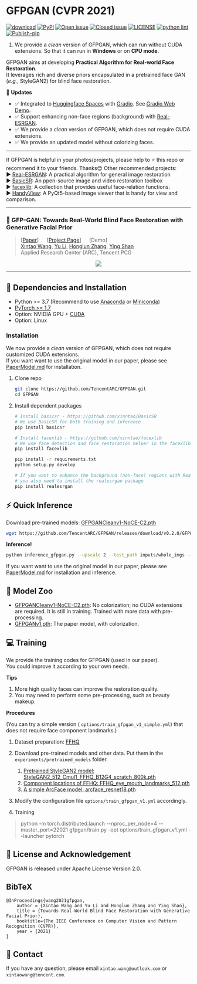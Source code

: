 # GFPGAN (CVPR 2021)

[![download](https://img.shields.io/github/downloads/TencentARC/GFPGAN/total.svg)](https://github.com/TencentARC/GFPGAN/releases)
[![PyPI](https://img.shields.io/pypi/v/gfpgan)](https://pypi.org/project/gfpgan/)
[![Open issue](https://img.shields.io/github/issues/TencentARC/GFPGAN)](https://github.com/TencentARC/GFPGAN/issues)
[![Closed issue](https://img.shields.io/github/issues-closed/TencentARC/GFPGAN)](https://github.com/TencentARC/GFPGAN/issues)
[![LICENSE](https://img.shields.io/badge/License-Apache%202.0-blue.svg)](https://github.com/TencentARC/GFPGAN/blob/master/LICENSE)
[![python lint](https://github.com/TencentARC/GFPGAN/actions/workflows/pylint.yml/badge.svg)](https://github.com/TencentARC/GFPGAN/blob/master/.github/workflows/pylint.yml)
[![Publish-pip](https://github.com/TencentARC/GFPGAN/actions/workflows/publish-pip.yml/badge.svg)](https://github.com/TencentARC/GFPGAN/blob/master/.github/workflows/publish-pip.yml)


1. We provide a *clean* version of GFPGAN, which can run without CUDA extensions. So that it can run in **Windows** or on **CPU mode**.

GFPGAN aims at developing **Practical Algorithm for Real-world Face Restoration**.<br>
It leverages rich and diverse priors encapsulated in a pretrained face GAN (*e.g.*, StyleGAN2) for blind face restoration.

:triangular_flag_on_post: **Updates**
- :white_check_mark: Integrated to [Huggingface Spaces](https://huggingface.co/spaces) with [Gradio](https://github.com/gradio-app/gradio). See [Gradio Web Demo](https://huggingface.co/spaces/akhaliq/GFPGAN).
- :white_check_mark: Support enhancing non-face regions (background) with [Real-ESRGAN](https://github.com/xinntao/Real-ESRGAN).
- :white_check_mark: We provide a *clean* version of GFPGAN, which does not require CUDA extensions.
- :white_check_mark: We provide an updated model without colorizing faces.

---

If GFPGAN is helpful in your photos/projects, please help to :star: this repo or recommend it to your friends. Thanks:blush:
Other recommended projects:<br>
:arrow_forward: [Real-ESRGAN](https://github.com/xinntao/Real-ESRGAN): A practical algorithm for general image restoration<br>
:arrow_forward: [BasicSR](https://github.com/xinntao/BasicSR): An ppen-source image and video restoration toolbox<br>
:arrow_forward: [facexlib](https://github.com/xinntao/facexlib): A collection that provides useful face-relation functions.<br>
:arrow_forward: [HandyView](https://github.com/xinntao/HandyView): A PyQt5-based image viewer that is handy for view and comparison. <br>

---

### :book: GFP-GAN: Towards Real-World Blind Face Restoration with Generative Facial Prior

> [[Paper](https://arxiv.org/abs/2101.04061)] &emsp; [[Project Page](https://xinntao.github.io/projects/gfpgan)] &emsp; [Demo] <br>
> [Xintao Wang](https://xinntao.github.io/), [Yu Li](https://yu-li.github.io/), [Honglun Zhang](https://scholar.google.com/citations?hl=en&user=KjQLROoAAAAJ), [Ying Shan](https://scholar.google.com/citations?user=4oXBp9UAAAAJ&hl=en) <br>
> Applied Research Center (ARC), Tencent PCG

<p align="center">
  <img src="https://xinntao.github.io/projects/GFPGAN_src/gfpgan_teaser.jpg">
</p>

---

## :wrench: Dependencies and Installation

- Python >= 3.7 (Recommend to use [Anaconda](https://www.anaconda.com/download/#linux) or [Miniconda](https://docs.conda.io/en/latest/miniconda.html))
- [PyTorch >= 1.7](https://pytorch.org/)
- Option: NVIDIA GPU + [CUDA](https://developer.nvidia.com/cuda-downloads)
- Option: Linux

### Installation

We now provide a *clean* version of GFPGAN, which does not require customized CUDA extensions. <br>
If you want want to use the original model in our paper, please see [PaperModel.md](PaperModel.md) for installation.

1. Clone repo

    ```bash
    git clone https://github.com/TencentARC/GFPGAN.git
    cd GFPGAN
    ```

1. Install dependent packages

    ```bash
    # Install basicsr - https://github.com/xinntao/BasicSR
    # We use BasicSR for both training and inference
    pip install basicsr

    # Install facexlib - https://github.com/xinntao/facexlib
    # We use face detection and face restoration helper in the facexlib package
    pip install facexlib

    pip install -r requirements.txt
    python setup.py develop

    # If you want to enhance the background (non-face) regions with Real-ESRGAN,
    # you also need to install the realesrgan package
    pip install realesrgan
    ```

## :zap: Quick Inference

Download pre-trained models: [GFPGANCleanv1-NoCE-C2.pth](https://github.com/TencentARC/GFPGAN/releases/download/v0.2.0/GFPGANCleanv1-NoCE-C2.pth)

```bash
wget https://github.com/TencentARC/GFPGAN/releases/download/v0.2.0/GFPGANCleanv1-NoCE-C2.pth -P experiments/pretrained_models
```

**Inference!**

```bash
python inference_gfpgan.py --upscale 2 --test_path inputs/whole_imgs --save_root results
```

If you want want to use the original model in our paper, please see [PaperModel.md](PaperModel.md) for installation and inference.

## :european_castle: Model Zoo

- [GFPGANCleanv1-NoCE-C2.pth](https://github.com/TencentARC/GFPGAN/releases/download/v0.2.0/GFPGANCleanv1-NoCE-C2.pth): No colorization; no CUDA extensions are required. It is still in training. Trained with more data with pre-processing.
- [GFPGANv1.pth](https://github.com/TencentARC/GFPGAN/releases/download/v0.1.0/GFPGANv1.pth): The paper model, with colorization.

## :computer: Training

We provide the training codes for GFPGAN (used in our paper). <br>
You could improve it according to your own needs.

**Tips**

1. More high quality faces can improve the restoration quality.
2. You may need to perform some pre-processing, such as beauty makeup.

**Procedures**

(You can try a simple version ( `options/train_gfpgan_v1_simple.yml`) that does not require face component landmarks.)

1. Dataset preparation: [FFHQ](https://github.com/NVlabs/ffhq-dataset)

1. Download pre-trained models and other data. Put them in the `experiments/pretrained_models` folder.
    1. [Pretrained StyleGAN2 model: StyleGAN2_512_Cmul1_FFHQ_B12G4_scratch_800k.pth](https://github.com/TencentARC/GFPGAN/releases/download/v0.1.0/StyleGAN2_512_Cmul1_FFHQ_B12G4_scratch_800k.pth)
    1. [Component locations of FFHQ: FFHQ_eye_mouth_landmarks_512.pth](https://github.com/TencentARC/GFPGAN/releases/download/v0.1.0/FFHQ_eye_mouth_landmarks_512.pth)
    1. [A simple ArcFace model: arcface_resnet18.pth](https://github.com/TencentARC/GFPGAN/releases/download/v0.1.0/arcface_resnet18.pth)

1. Modify the configuration file `options/train_gfpgan_v1.yml` accordingly.

1. Training

> python -m torch.distributed.launch --nproc_per_node=4 --master_port=22021 gfpgan/train.py -opt options/train_gfpgan_v1.yml --launcher pytorch

## :scroll: License and Acknowledgement

GFPGAN is released under Apache License Version 2.0.

## BibTeX

    @InProceedings{wang2021gfpgan,
        author = {Xintao Wang and Yu Li and Honglun Zhang and Ying Shan},
        title = {Towards Real-World Blind Face Restoration with Generative Facial Prior},
        booktitle={The IEEE Conference on Computer Vision and Pattern Recognition (CVPR)},
        year = {2021}
    }

## :e-mail: Contact

If you have any question, please email `xintao.wang@outlook.com` or `xintaowang@tencent.com`.
